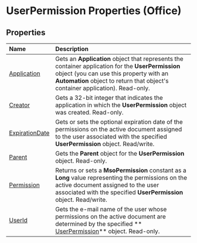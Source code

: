 
# UserPermission Properties (Office)

## Properties



|**Name**|**Description**|
|:-----|:-----|
| [Application](03d02785-db83-061c-4039-f235ba15b2f1.md)|Gets an  **Application** object that represents the container application for the **UserPermission** object (you can use this property with an **Automation** object to return that object's container application). Read-only.|
| [Creator](916d32c5-ce0b-8e9b-f4f4-a5aeac3eb58d.md)|Gets a 32-bit integer that indicates the application in which the  **UserPermission** object was created. Read-only.|
| [ExpirationDate](769cd094-62c2-a9cd-9214-6fcc799617be.md)|Gets or sets the optional expiration date of the permissions on the active document assigned to the user associated with the specified  **UserPermission** object. Read/write.|
| [Parent](57243603-4e1b-c99f-bf1d-617840f89b3b.md)|Gets the  **Parent** object for the **UserPermission** object. Read-only.|
| [Permission](6350051e-c87f-f44d-2347-eab10775683b.md)| Returns or sets a **MsoPermission** constant as a **Long** value representing the permissions on the active document assigned to the user associated with the specified **UserPermission** object. Read/write.|
| [UserId](63c7f01b-3b41-6245-7d3f-5c6440703ccf.md)|Gets the e-mail name of the user whose permissions on the active document are determined by the specified  ** [UserPermission](24378204-2fdd-47ba-2080-fbc409955325.md)** object. Read-only.|
